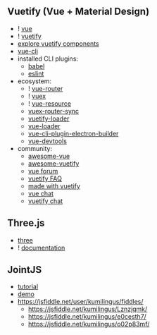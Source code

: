 ## Vuetify (Vue + Material Design)

- ! [vue](https://vuejs.org)
- ! [vuetify](https://vuetifyjs.com)
- [explore vuetify components](https://vuetifyjs.com/components/api-explorer)
- [vue-cli](https://github.com/vuejs/vue-cli/tree/dev/docs)
- installed CLI plugins:
  - [babel](https://github.com/vuejs/vue-cli/tree/dev/packages/%40vue/cli-plugin-babel)
  - [eslint](https://github.com/vuejs/vue-cli/tree/dev/packages/%40vue/cli-plugin-eslint)
- ecosystem:
  - ! [vue-router](https://router.vuejs.org/guide/)
  - ! [vuex](https://vuex.vuejs.org/)
  - ! [vue-resource](https://github.com/pagekit/vue-resource)
  - [vuex-router-sync](https://github.com/vuejs/vuex-router-sync)
  - [vuetify-loader](https://github.com/vuetifyjs/vuetify-loader)
  - [vue-loader](https://vue-loader.vuejs.org/en)
  - [vue-cli-plugin-electron-builder](https://nklayman.github.io/vue-cli-plugin-electron-builder/)
  - [vue-devtools](https://github.com/vuejs/vue-devtools#vue-devtools)
- community:
  - [awesome-vue](https://github.com/vuejs/awesome-vue)
  - [awesome-vuetify](https://github.com/vuetifyjs/awesome-vuetify)
  - [vue forum](https://forum.vuejs.org)
  - [vuetify FAQ](https://vuetifyjs.com/getting-started/frequently-asked-questions)
  - [made with vuetify](https://madewithvuejs.com/vuetify)
  - [vue chat](https://chat.vuejs.org)
  - [vuetify chat](https://community.vuetifyjs.com)

## Three.js

- [three](https://threejs.org/)
- ! [documentation](https://threejs.org/docs/)

## JointJS

- [tutorial](https://resources.jointjs.com/tutorial)
- [demo](https://resources.jointjs.com/demos/kitchensink)
- https://jsfiddle.net/user/kumilingus/fiddles/
  - https://jsfiddle.net/kumilingus/Lznzjqmk/
  - https://jsfiddle.net/kumilingus/e0cesth7/
  - https://jsfiddle.net/kumilingus/o02p83mf/


